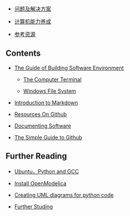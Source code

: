 

* [问题及解决方案](./doc/Problem_Solution.md)

* [计算机能力养成](./doc/C(Chinese).md.md) 

* [参考资源](./doc/Reference.md)

## Contents

* [The Guide of Building Software Environment](./doc/BuildingSoftwareEnvironment.md)

   * [The Computer Terminal](./doc/ComputerTerminal.md/)

   * [Windows File System](./doc/WindowsFileSystem.md)

* [Introduction to Markdown](./doc/Introduction2Markdown(Chinese).md) 

* [Resources On Github](./doc/ResourcesOnGithub.md)

* [Documenting Software](./doc/DocumentingSoftware.md)

* [The Simple Guide to Github](./doc/TheSimpleStepsGithub(Chinese).md) 

## Further Reading

* [Ubuntu，Python and GCC](./doc/Ubuntu-Python-CPP(Chinese).md) 
* [Install OpenModelica](./doc/InstallOpenModelica.md) 

* [Creating UML diagrams for python code](./doc/UMLPython.md) 

* [Further Studing](./doc/FurtherStuding.md)

